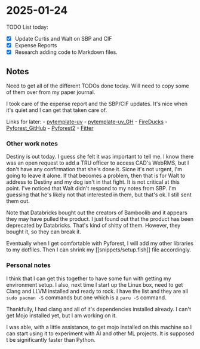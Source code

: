 # 2025-01-24

TODO List today:

-[X] Update Curtis and Walt on SBP and CIF
-[X] Expense Reports
-[X] Research adding code to Markdown files.

## Notes

Need to get all of the different TODOs done today. Will need to copy some of them over from my paper journal.

I took care of the expense report and the SBP/CIF updates. It's nice when it's quiet and I can get that taken care of.

Links for later: 
    - [pytemplate-uv](https://medium.com/@yuxuzi/revolutionize-python-development-with-pytemplate-uv-the-ultimate-project-generation-toolkit-3cc3a9da5280)
    - [pytemplate-uv_GH](https://github.com/yuxuzi/pytemplate-uv)
    - [FireDucks](https://fireducks-dev.github.io/)
    - [Pyforest_GitHub](https://github.com/8080labs/pyforest)
    - [Pyforest2](https://medium.com/@sujathamudadla1213/pyforest-python-library-feel-the-bliss-of-automated-imports-4ef9942bcd36)
    - [Fitter](https://medium.com/the-researchers-guide/finding-the-best-distribution-that-fits-your-data-using-pythons-fitter-library-319a5a0972e9)

### Other work notes

Destiny is out today. I guess she felt it was important to tell me. I know there was an open request to add a TRU officer to access CAD's WebRMS, but I don't have any confirmation that she's done it. Sicne it's not urgent, I'm going to leave it alone. If that becomes a problem, then that is for Walt to address to Destiny and my dog isn't in that fight. It is not critical at this point. I've noticed that Walt didn't respond to my notes from SBP. I'm guessing that he's likely not that interested in them, but that's ok. I still sent them out.

Note that Databricks bought out the creators of Bamboolib and it appears they may have pulled the product. I just found out that the product has been deprecated by Databricks. That's kind of shitty of them. However, they bought it, so they can break it.

Eventually when I get comfortable with Pyforest, I will add my other libraries to my dotfiles. Then I can shrink my [[snippets/setup.fish]] file accordingly.

### Personal notes

I think that I can get this together to have some fun with getting my environment setup. I also, next time I start up the Linux box, need to get Clang and LLVM installed and ready to rock. I have the list and they are all `sudo pacman -S` commands but one which is a `paru -S` command.

Thankfully, I had clang and all of it's dependencies installed already. I can't get Mojo installed yet, but I am working on it.

I was able, with a little assistance, to get mojo installed on this machine so I can start using it to experiment with AI and other ML projects. It is supposed t be significantly faster than Python.

